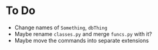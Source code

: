 # To Do

* Change names of `Something`, `dbThing`
* Maybe rename `classes.py` and merge `funcs.py` with it?
* Maybe move the commands into separate extensions